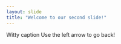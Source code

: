 ```yaml
---
layout: slide
title: "Welcome to our second slide!"
---
```

Witty caption
Use the left arrow to go back!
